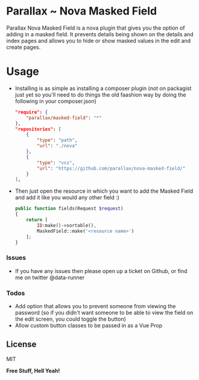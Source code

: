 # Parallax ~ Nova Masked Field

Parallax Nova Masked Field is a nova plugin that gives you the option of adding in a masked field. It prevents details being shown on the details and index pages and allows you to hide or show masked values in the edit and create pages.

# Usage
  - Installing is as simple as installing a composer plugin (not on packagist just yet so you'll need to do things the old faashion way by doing the following in your composer.json)
    ```json
    "require": {
        "parallax/masked-field": "*"
    },
    "repositories": [
        {
            "type": "path",
            "url": "./nova"
        },
        {
            "type": "vcs",
            "url": "https://github.com/parallax/nova-masked-field/"
        }
    ],
    ```

  - Then just open the resource in which you want to add the Masked Field and add it like you would any other field :)
    ```php
    public function fields(Request $request)
    {
        return [
            ID:make()->sortable(),
            MaskedField::make('<resource name>')
        ];
    }
    ```

### Issues
- If you have any issues then please open up a ticket on Github, or find me on twitter @data-runner



### Todos

 - Add option that allows you to prevent someone from viewing the password (so if you didn't want someone to be able to view the field on the edit screen, you could toggle the button)
 - Allow custom button classes to be passed in as a Vue Prop

License
----

MIT


**Free Stuff, Hell Yeah!**

